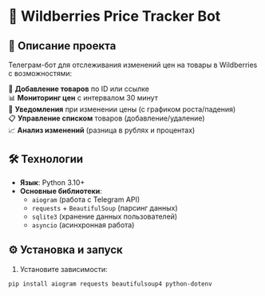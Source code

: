 # 🤖 Wildberries Price Tracker Bot

## 📌 Описание проекта
Телеграм-бот для отслеживания изменений цен на товары в Wildberries с возможностями:

🛒 **Добавление товаров** по ID или ссылке  
📊 **Мониторинг цен** с интервалом 30 минут  
🔔 **Уведомления** при изменении цены (с графиком роста/падения)  
📋 **Управление списком** товаров (добавление/удаление)  
📈 **Анализ изменений** (разница в рублях и процентах)  

## 🛠 Технологии
- **Язык**: Python 3.10+
- **Основные библиотеки**:
  - `aiogram` (работа с Telegram API)
  - `requests` + `BeautifulSoup` (парсинг данных)
  - `sqlite3` (хранение данных пользователей)
  - `asyncio` (асинхронная работа)

## ⚙️ Установка и запуск
1. Установите зависимости:
```bash
pip install aiogram requests beautifulsoup4 python-dotenv
```
